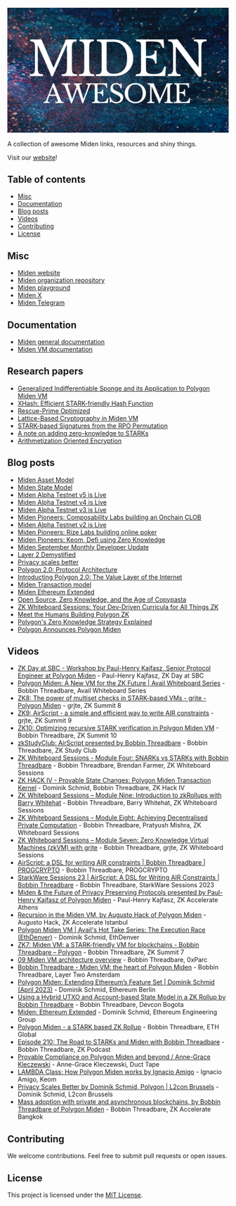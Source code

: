 ![Awesome Miden image](awesome-miden.png)

A collection of awesome Miden links, resources and shiny things.

Visit our [website](https://polygon.technology/polygon-miden)!

## Table of contents

<!-- toc -->

- [Misc](#misc)
- [Documentation](#documentation)
- [Blog posts](#blog-posts)
- [Videos](#videos)
- [Contributing](#contributing)
- [License](#license)

<!-- tocstop -->

## Misc

* [Miden website](https://polygon.technology/polygon-miden)
* [Miden organization repository](https://github.com/0xPolygonMiden)
* [Miden playground](https://0xpolygonmiden.github.io/examples/)
* [Miden X](https://twitter.com/0xPolygonMiden)
* [Miden Telegram](https://t.me/MidenCommunity)

## Documentation

* [Miden general documentation](https://0xpolygonmiden.github.io/miden-docs)
* [Miden VM documentation](https://0xpolygonmiden.github.io/miden-vm/)

## Research papers

* [Generalized Indifferentiable Sponge and its Application to Polygon Miden VM](https://eprint.iacr.org/2024/911)
* [XHash: Efficient STARK-friendly Hash Function](https://eprint.iacr.org/2023/1045)
* [Rescue-Prime Optimized](https://eprint.iacr.org/2022/1577)
* [Lattice-Based Cryptography in Miden VM](https://eprint.iacr.org/2022/1041)
* [STARK-based Signatures from the RPO Permutation](https://eprint.iacr.org/2024/1553)
* [A note on adding zero-knowledge to STARKs](https://eprint.iacr.org/2024/1037)
* [Arithmetization Oriented Encryption](https://eprint.iacr.org/2023/1668)

## Blog posts

* [Miden Asset Model](https://polygon.technology/blog/polygon-miden-asset-model)
* [Miden State Model](https://polygon.technology/blog/polygon-miden-state-model)
* [Miden Alpha Testnet v5 is Live](https://polygon.technology/blog/polygon-miden-alpha-testnet-v5-is-live)
* [Miden Alpha Testnet v4 is Live](https://polygon.technology/blog/polygon-miden-alpha-testnet-v4-is-live)
* [Miden Alpha Testnet v3 is Live](https://polygon.technology/blog/polygon-miden-alpha-testnet-v3-is-live)
* [Miden Pioneers: Composability Labs building an Onchain CLOB](https://polygon.technology/blog/miden-pioneers-composability-labs-is-building-spark-a-superfast-onchain-clob-with-a-state-minimized-approach)
* [Miden Alpha Testnet v2 is Live](https://polygon.technology/blog/polygon-miden-alpha-testnet-v-2-live)
* [Miden Pioneers: Rize Labs building online poker](https://polygon.technology/blog/miden-pioneers-how-rize-labs-is-building-fairness-into-online-poker-with-aze)
* [Miden Pioneers: Keom, Defi using Zero Knowledge](https://polygon.technology/blog/miden-pioneers-keom-is-reinterpreting-defi-with-zero-knowledge-rails)
* [Miden September Monthly Developer Update](https://polygon.technology/blog/polygon-miden-sprinting-towards-testnet-september-update)
* [Layer 2 Demystified](https://polygon.technology/blog/layer-2-demystified-how-polygon-scales-ethereum)
* [Privacy scales better](https://polygon.technology/blog/privacy-a-fundamental-right-and-a-practical-necessity)
* [Polygon 2.0: Protocol Architecture](https://polygon.technology/blog/polygon-2-0-protocol-vision-and-architecture)
* [Introducting Polygon 2.0: The Value Layer of the Internet](https://polygon.technology/blog/introducing-polygon-2-0-the-value-layer-of-the-internet)
* [Miden Transaction model](https://polygon.technology/blog/polygon-miden-transaction-model-2)
* [Miden Ethereum Extended](https://polygon.technology/blog/polygon-miden-ethereum-extended)
* [Open Source, Zero Knowledge, and the Age of Copypasta](https://polygon.technology/blog/open-source-zero-knowledge-and-the-age-of-copypasta)
* [ZK Whiteboard Sessions: Your Dev-Driven Curricula for All Things ZK](https://polygon.technology/blog/zk-whiteboard-sessions-your-dev-driven-curricula-for-all-things-zero-knowledge)
* [Meet the Humans Building Polygon ZK](https://polygon.technology/blog/meet-the-humans-building-polygon-zk)
* [Polygon's Zero Knowledge Strategy Explained](https://polygon.technology/blog/polygons-zero-knowledge-strategy-explained)
* [Polygon Announces Polygon Miden](https://polygon.technology/blog/polygon-announces-polygon-miden-a-stark-based-ethereum-compatible-rollup)

## Videos

* [ZK Day at SBC - Workshop by Paul-Henry Kajfasz, Senior Protocol Engineer at Polygon Miden](https://www.youtube.com/watch?v=RdeIx4LHb2A) - Paul-Henry Kajfasz, ZK Day at SBC
* [Polygon Miden: A New VM for the ZK Future | Avail Whiteboard Series](https://www.youtube.com/watch?v=QuLhkaszLtA&list=PLslsfan1R_z20bEgUU_ZyY64AHx5C6vgg&index=1&t=1s) - Bobbin Threadbare, Avail Whiteboard Series
* [ZK8: The power of multiset checks in STARK-based VMs - grjte - Polygon Miden](https://www.youtube.com/watch?v=PA8jT_POYUo&list=PLslsfan1R_z20bEgUU_ZyY64AHx5C6vgg&index=2) - grjte, ZK Summit 8 
* [ZK9: AirScript - a simple and efficient way to write AIR constraints](https://www.youtube.com/watch?v=PA8jT_POYUo&list=PLslsfan1R_z20bEgUU_ZyY64AHx5C6vgg&index=2) - grjte, ZK Summit 9 
* [ZK10: Optimizing recursive STARK verification in Polygon Miden VM](https://www.youtube.com/watch?v=uL2J31dQfLI&list=PLslsfan1R_z20bEgUU_ZyY64AHx5C6vgg&index=4) - Bobbin Threadbare, ZK Summit 10
* [zkStudyClub: AirScript presented by Bobbin Threadbare]() - Bobbin Threadbare, ZK Study Club
* [ZK Whiteboard Sessions - Module Four: SNARKs vs STARKs with Bobbin Threadbare](https://www.youtube.com/watch?v=qUrA97TG2YU&list=PLslsfan1R_z20bEgUU_ZyY64AHx5C6vgg&index=6) - Bobbin Threadbare, Brendan Farmer, ZK Whiteboard Sessions
* [ZK HACK IV - Provable State Changes: Polygon Miden Transaction Kernel](https://www.youtube.com/watch?v=V4fzsti11qU&list=PLslsfan1R_z20bEgUU_ZyY64AHx5C6vgg&index=7) - Dominik Schmid, Bobbin Threadbare, ZK Hack IV
* [ZK Whiteboard Sessions – Module Nine: Introduction to zkRollups with Barry Whitehat](https://www.youtube.com/watch?v=lJS4z2n4P1E&list=PLslsfan1R_z20bEgUU_ZyY64AHx5C6vgg&index=8) - Bobbin Threadbare, Barry Whitehat, ZK Whiteboard Sessions
* [ZK Whiteboard Sessions – Module Eight: Achieving Decentralised Private Computation](https://www.youtube.com/watch?v=_oW29AOKWTs&list=PLslsfan1R_z20bEgUU_ZyY64AHx5C6vgg&index=9) - Bobbin Threadbare, Pratyush Mishra, ZK Whiteboard Sessions
* [ZK Whiteboard Sessions – Module Seven: Zero Knowledge Virtual Machines (zkVM) with grjte](https://www.youtube.com/watch?v=GRFPGJW0hic&list=PLslsfan1R_z20bEgUU_ZyY64AHx5C6vgg&index=10) - Bobbin Threadbare, grjte, ZK Whiteboard Sessions 
* [AirScript: a DSL for writing AIR constraints | Bobbin Threadbare | PROGCRYPTO](https://www.youtube.com/watch?v=UxCW33hvnfc&list=PLslsfan1R_z20bEgUU_ZyY64AHx5C6vgg&index=11) - Bobbin Threadbare, PROGCRYPTO
* [StarkWare Sessions 23 | AirScript: A DSL for Writing AIR Constraints | Bobbin Threadbare](https://www.youtube.com/watch?v=8Rk2DOD4ba8&list=PLslsfan1R_z20bEgUU_ZyY64AHx5C6vgg&index=12) - Bobbin Threadbare, StarkWare Sessions 2023
* [Miden & the Future of Privacy Preserving Protocols presented by Paul-Henry Kajfasz of Polygon Miden](https://www.youtube.com/watch?v=GC4jR2rh-5U&list=PLslsfan1R_z20bEgUU_ZyY64AHx5C6vgg&index=13&t=3s) - Paul-Henry Kajfasz, ZK Accelerate Athens
* [Recursion in the Miden VM, by Augusto Hack of Polygon Miden](https://www.youtube.com/watch?v=P1ZM6Ead6fo&list=PLslsfan1R_z20bEgUU_ZyY64AHx5C6vgg&index=14) - Augusto Hack, ZK Accelerate Istanbul
* [Polygon Miden VM | Avail's Hot Take Series: The Execution Race (EthDenver)](https://www.youtube.com/watch?v=fl51Cer7-bY&list=PLslsfan1R_z20bEgUU_ZyY64AHx5C6vgg&index=15) - Dominik Schmid, EthDenver
* [ZK7: Miden VM: a STARK-friendly VM for blockchains - Bobbin Threadbare – Polygon](https://www.youtube.com/watch?v=81UAaiIgIYA&list=PLslsfan1R_z20bEgUU_ZyY64AHx5C6vgg&index=16) - Bobbin Threadbare, ZK Summit 7
* [09 Miden VM architecture overview](https://www.youtube.com/watch?v=mO5ZDrjtb3I&list=PLslsfan1R_z20bEgUU_ZyY64AHx5C6vgg&index=17) - Bobbin Threadbare, 0xParc
* [Bobbin Threadbare - Miden VM: the heart of Polygon Miden](https://www.youtube.com/watch?v=S2NfpC8cJog&list=PLslsfan1R_z20bEgUU_ZyY64AHx5C6vgg&index=18&t=1137s) - Bobbin Threadbare, Layer Two Amsterdam
* [Polygon Miden: Extending Ethereum’s Feature Set | Dominik Schmid (April 2023)](https://www.youtube.com/watch?v=jMTMidok9sA&list=PLslsfan1R_z20bEgUU_ZyY64AHx5C6vgg&index=19) - Dominik Schmid, Ethereum Berlin
* [Using a Hybrid UTXO and Account-based State Model in a ZK Rollup by Bobbin Threadbare](https://www.youtube.com/watch?v=TEPY19-hie4&list=PLslsfan1R_z20bEgUU_ZyY64AHx5C6vgg&index=20) - Bobbin Threadbare, Devcon Bogota
* [Miden: Ethereum Extended](https://www.youtube.com/watch?v=FEh7mYASia4&list=PLslsfan1R_z20bEgUU_ZyY64AHx5C6vgg&index=21) - Dominik Schmid, Ethereum Engineering Group
* [Polygon Miden - a STARK based ZK Rollup](https://www.youtube.com/watch?v=pLu7XeEN-f4&list=PLslsfan1R_z20bEgUU_ZyY64AHx5C6vgg&index=22) - Bobbin Threadbare, ETH Global
* [Episode 210: The Road to STARKs and Miden with Bobbin Threadbare](https://www.youtube.com/watch?v=cpGb6daIKm4&list=PLslsfan1R_z20bEgUU_ZyY64AHx5C6vgg&index=23) - Bobbin Threadbare, ZK Podcast
* [Provable Compliance on Polygon Miden and beyond / Anne-Grace Kleczewski](https://www.youtube.com/watch?v=t6NQ8nFDMvg) - Anne-Grace Kleczewski, Duct Tape
* [LAMBDA Class: How Polygon Miden works by Ignacio Amigo](https://www.youtube.com/watch?v=CtBTOw5385Y) - Ignacio Amigo, Keom
* [Privacy Scales Better by Dominik Schmid, Polygon | L2con Brussels](https://www.youtube.com/watch?v=gmamoa8N_N0) - Dominik Schmid, L2con Brussels
* [Mass adoption with private and asynchronous blockchains, by Bobbin Threadbare of Polygon Miden](https://www.youtube.com/watch?v=pfX6T29TolY) - Bobbin Threadbare, ZK Accelerate Bangkok

## Contributing

We welcome contributions. Feel free to submit pull requests or open issues.

## License

This project is licensed under the [MIT License](LICENSE).
